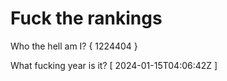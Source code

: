 # Fuck the rankings

Who the hell am I?
{ 1224404 }

What fucking year is it?
[ 2024-01-15T04:06:42Z ]

